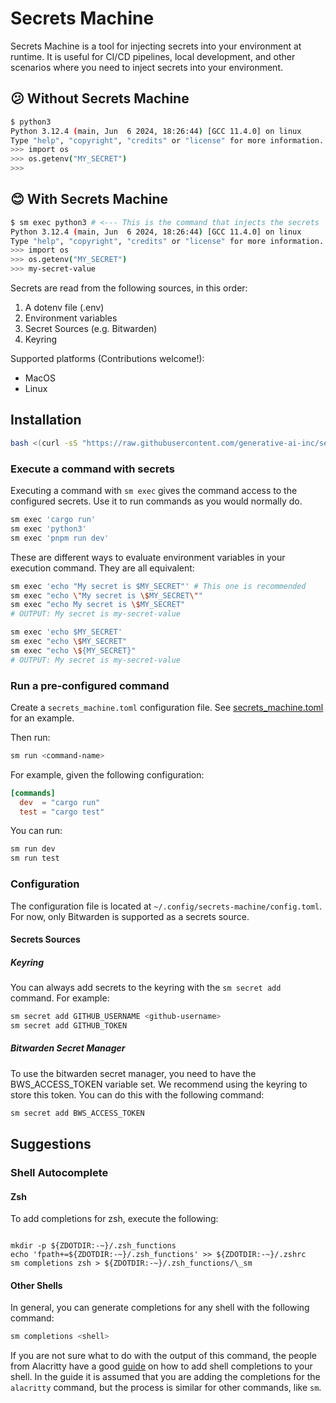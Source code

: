 # Secrets Machine

Secrets Machine is a tool for injecting secrets into your environment at runtime. It is useful for CI/CD pipelines, local development, and other scenarios where you need to inject secrets into your environment.

## 😕 Without Secrets Machine

```sh
$ python3
Python 3.12.4 (main, Jun  6 2024, 18:26:44) [GCC 11.4.0] on linux
Type "help", "copyright", "credits" or "license" for more information.
>>> import os
>>> os.getenv("MY_SECRET")
>>>
```

## 😊 With Secrets Machine

```sh
$ sm exec python3 # <--- This is the command that injects the secrets
Python 3.12.4 (main, Jun  6 2024, 18:26:44) [GCC 11.4.0] on linux
Type "help", "copyright", "credits" or "license" for more information.
>>> import os
>>> os.getenv("MY_SECRET")
>>> my-secret-value
```

Secrets are read from the following sources, in this order:

1. A dotenv file (.env)
2. Environment variables
3. Secret Sources (e.g. Bitwarden)
4. Keyring

Supported platforms (Contributions welcome!):

- MacOS
- Linux

## Installation

```sh
bash <(curl -sS "https://raw.githubusercontent.com/generative-ai-inc/secrets-machine/main/install.sh")
```

### Execute a command with secrets

Executing a command with `sm exec` gives the command access to the configured secrets. Use it to run commands as you would normally do.

```sh
sm exec 'cargo run'
sm exec 'python3'
sm exec 'pnpm run dev'
```

These are different ways to evaluate environment variables in your execution command. They are all equivalent:

```sh
sm exec 'echo "My secret is $MY_SECRET"' # This one is recommended
sm exec "echo \"My secret is \$MY_SECRET\""
sm exec "echo My secret is \$MY_SECRET"
# OUTPUT: My secret is my-secret-value
```

```sh
sm exec 'echo $MY_SECRET'
sm exec "echo \$MY_SECRET"
sm exec "echo \${MY_SECRET}"
# OUTPUT: My secret is my-secret-value
```

### Run a pre-configured command

Create a `secrets_machine.toml` configuration file. See [secrets_machine.toml](https://github.com/generative-ai-inc/secrets-machine/blob/main/secrets_machine.toml) for an example.

Then run:

```sh
sm run <command-name>
```

For example, given the following configuration:

```toml
[commands]
  dev  = "cargo run"
  test = "cargo test"
```

You can run:

```sh
sm run dev
sm run test
```

### Configuration

The configuration file is located at `~/.config/secrets-machine/config.toml`.
For now, only Bitwarden is supported as a secrets source.

#### Secrets Sources

##### Keyring

You can always add secrets to the keyring with the `sm secret add` command. For example:

```sh
sm secret add GITHUB_USERNAME <github-username>
sm secret add GITHUB_TOKEN
```

##### Bitwarden Secret Manager

To use the bitwarden secret manager, you need to have the BWS_ACCESS_TOKEN variable set. We recommend using the keyring to store this token. You can do this with the following command:

```sh
sm secret add BWS_ACCESS_TOKEN
```

## Suggestions

### Shell Autocomplete

#### Zsh

To add completions for zsh, execute the following:

```

mkdir -p ${ZDOTDIR:-~}/.zsh_functions
echo 'fpath+=${ZDOTDIR:-~}/.zsh_functions' >> ${ZDOTDIR:-~}/.zshrc
sm completions zsh > ${ZDOTDIR:-~}/.zsh_functions/\_sm

```

#### Other Shells

In general, you can generate completions for any shell with the following command:

```sh
sm completions <shell>
```

If you are not sure what to do with the output of this command, the people from Alacritty have a good [guide](https://github.com/alacritty/alacritty/blob/master/INSTALL.md#shell-completions) on how to add shell completions to your shell. In the guide it is assumed that you are adding the completions for the `alacritty` command, but the process is similar for other commands, like `sm`.
